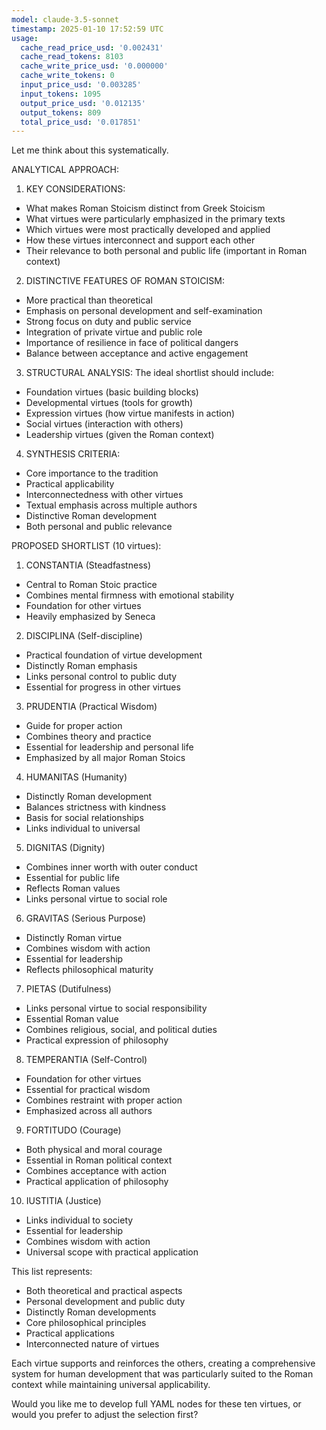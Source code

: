 ```yaml
---
model: claude-3.5-sonnet
timestamp: 2025-01-10 17:52:59 UTC
usage:
  cache_read_price_usd: '0.002431'
  cache_read_tokens: 8103
  cache_write_price_usd: '0.000000'
  cache_write_tokens: 0
  input_price_usd: '0.003285'
  input_tokens: 1095
  output_price_usd: '0.012135'
  output_tokens: 809
  total_price_usd: '0.017851'
---
```


Let me think about this systematically.

ANALYTICAL APPROACH:

1. KEY CONSIDERATIONS:
- What makes Roman Stoicism distinct from Greek Stoicism
- What virtues were particularly emphasized in the primary texts
- Which virtues were most practically developed and applied
- How these virtues interconnect and support each other
- Their relevance to both personal and public life (important in Roman context)

2. DISTINCTIVE FEATURES OF ROMAN STOICISM:
- More practical than theoretical
- Emphasis on personal development and self-examination
- Strong focus on duty and public service
- Integration of private virtue and public role
- Importance of resilience in face of political dangers
- Balance between acceptance and active engagement

3. STRUCTURAL ANALYSIS:
The ideal shortlist should include:
- Foundation virtues (basic building blocks)
- Developmental virtues (tools for growth)
- Expression virtues (how virtue manifests in action)
- Social virtues (interaction with others)
- Leadership virtues (given the Roman context)

4. SYNTHESIS CRITERIA:
- Core importance to the tradition
- Practical applicability
- Interconnectedness with other virtues
- Textual emphasis across multiple authors
- Distinctive Roman development
- Both personal and public relevance

PROPOSED SHORTLIST (10 virtues):

1. CONSTANTIA (Steadfastness)
- Central to Roman Stoic practice
- Combines mental firmness with emotional stability
- Foundation for other virtues
- Heavily emphasized by Seneca

2. DISCIPLINA (Self-discipline)
- Practical foundation of virtue development
- Distinctly Roman emphasis
- Links personal control to public duty
- Essential for progress in other virtues

3. PRUDENTIA (Practical Wisdom)
- Guide for proper action
- Combines theory and practice
- Essential for leadership and personal life
- Emphasized by all major Roman Stoics

4. HUMANITAS (Humanity)
- Distinctly Roman development
- Balances strictness with kindness
- Basis for social relationships
- Links individual to universal

5. DIGNITAS (Dignity)
- Combines inner worth with outer conduct
- Essential for public life
- Reflects Roman values
- Links personal virtue to social role

6. GRAVITAS (Serious Purpose)
- Distinctly Roman virtue
- Combines wisdom with action
- Essential for leadership
- Reflects philosophical maturity

7. PIETAS (Dutifulness)
- Links personal virtue to social responsibility
- Essential Roman value
- Combines religious, social, and political duties
- Practical expression of philosophy

8. TEMPERANTIA (Self-Control)
- Foundation for other virtues
- Essential for practical wisdom
- Combines restraint with proper action
- Emphasized across all authors

9. FORTITUDO (Courage)
- Both physical and moral courage
- Essential in Roman political context
- Combines acceptance with action
- Practical application of philosophy

10. IUSTITIA (Justice)
- Links individual to society
- Essential for leadership
- Combines wisdom with action
- Universal scope with practical application

This list represents:
- Both theoretical and practical aspects
- Personal development and public duty
- Distinctly Roman developments
- Core philosophical principles
- Practical applications
- Interconnected nature of virtues

Each virtue supports and reinforces the others, creating a comprehensive system for human development that was particularly suited to the Roman context while maintaining universal applicability.

Would you like me to develop full YAML nodes for these ten virtues, or would you prefer to adjust the selection first?